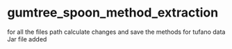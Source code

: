 # gumtree_spoon_method_extraction
for all the files path calculate changes and save the methods for tufano data
Jar file added
